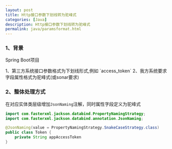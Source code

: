 ```yaml
---
layout: post
title: Http接口参数下划线转为驼峰式
categories: [Java]
description: Http接口参数下划线转为驼峰式
permalink: java/paramsformat.html
---
```


### 1、背景
<p class="note note-info">Spring Boot项目</p>
1、第三方系统接口参数格式为下划线形式,例如 `access_token`
2、我方系统要求字段属性格式为驼峰式(或sonar要求)

### 2、整体处理方式
在对应实体类层级增加`JsonNaming`注解，同时属性字段定义为驼峰式
```java
import com.fasterxml.jackson.databind.PropertyNamingStrategy;
import com.fasterxml.jackson.databind.annotation.JsonNaming;

@JsonNaming(value = PropertyNamingStrategy.SnakeCaseStrategy.class)
public class Token {
    private String appAccessToken
}
```
